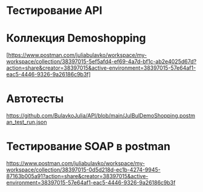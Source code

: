 # Тестирование API
# Коллекция Demoshopping
[https://www.postman.com/juliabulavko/workspace/my-workspace/collection/38397015-5ef5afd4-ef69-4a7d-bf1c-ab2e4025d67d?action=share&creator=38397015&active-environment=38397015-57e64af1-eac5-4446-9326-9a26186c9b3f]
# Автотесты
https://github.com/BulavkoJulia/API/blob/main/JulBulDemoShopping.postman_test_run.json
# Тестирование SOAP в postman 
https://www.postman.com/juliabulavko/workspace/my-workspace/collection/38397015-0d5d218d-ec1b-4274-9945-87163b005a91?action=share&creator=38397015&active-environment=38397015-57e64af1-eac5-4446-9326-9a26186c9b3f
